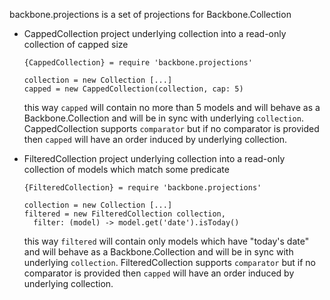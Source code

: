 backbone.projections is a set of projections for Backbone.Collection

  * CappedCollection project underlying collection into a read-only collection
    of capped size

        {CappedCollection} = require 'backbone.projections'

        collection = new Collection [...]
        capped = new CappedCollection(collection, cap: 5)

    this way `capped` will contain no more than 5 models and will behave as a
    Backbone.Collection and will be in sync with underlying `collection`.
    CappedCollection supports `comparator` but if no comparator is provided then
    `capped` will have an order induced by underlying collection.

  * FilteredCollection project underlying collection into a read-only collection
    of models which match some predicate

        {FilteredCollection} = require 'backbone.projections'

        collection = new Collection [...]
        filtered = new FilteredCollection collection,
          filter: (model) -> model.get('date').isToday()

    this way `filtered` will contain only models which have "today's date" and
    will behave as a Backbone.Collection and will be in sync with underlying
    `collection`. FilteredCollection supports `comparator` but if no comparator
    is provided then `capped` will have an order induced by underlying
    collection.

